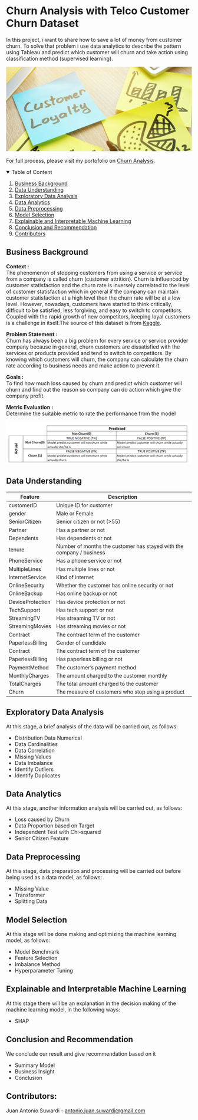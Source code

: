 # Churn Analysis with Telco Customer Churn Dataset

In this project, i want to share how to save a lot of money from customer churn. To solve that problem i use data analytics to describe the pattern using Tableau and predict which customer will churn and take action using classification method (supervised learning).

![Churn](Image/churn.jpeg)

For full process, please visit my portofolio on <a href="https://github.com/Juantonios1/Churn-Analysis-with-Telco-Customer-Churn-Dataset/blob/main/Churn%20Analysis%20with%20Telco%20Customer%20Churn%20Dataset%20Final.ipynb">Churn Analysis</a>.  

<!-- TABLE OF CONTENTS -->
<details open="open">
  <summary>Table of Content</summary>
  <ol>
    <li>
      <a href="#business-background">Business Background</a>
    </li>
    <li>
      <a href="#data-understanding">Data Understanding</a>
    </li>
    <li>
      <a href="#exploratory-data-analysis">Exploratory Data Analysis</a>
    </li>
    <li><a href="#data-analytics">Data Analytics</a></li>
    <li><a href="#data-preprocessing">Data Preprocessing</a></li>
    <li><a href="#model-selection">Model Selection</a></li>
    <li><a href="#explainable-and-interpretable-machine-learning">Explainable and Interpretable Machine Learning</a></li>
    <li><a href="#conclusion-and-recommendation">Conclusion and Recommendation</a></li>
    <li><a href="#contributors">Contributors</a></li>
  </ol>
</details>

## Business Background
**Context :**  
The phenomenon of stopping customers from using a service or service from a company is called churn (customer attrition). Churn is influenced by customer statisfaction and the churn rate is inversely correlated to the level of customer statisfaction which in general if the company can maintain customer statisfaction at a high level then the churn rate will be at a low level. However, nowadays, customers have started to think critically, difficult to be satisfied, less forgiving, and easy to switch to competitors. Coupled with the rapid growth of new competitors, keeping loyal customers is a challenge in itself.The source of this dataset is from <a href="https://www.kaggle.com/blastchar/telco-customer-churn">Kaggle</a>.  

**Problem Statement :**  
Churn has always been a big problem for every service or service provider company because in general, churn customers are dissatisfied with the services or products provided and tend to switch to competitors. By knowing which customers will churn, the company can calculate the churn rate according to business needs and make action to prevent it.

**Goals :**  
To find how much loss caused by churn and predict which customer will churn and find out the reason so company can do action which give the company profit.

**Metric Evaluation :**    
Determine the suitable metric to rate the performance from the model

![Churn](Image/Matrix2.png)

## Data Understanding

| Feature      	| Description                                                                                                                                                                                                               	|
|--------------	|---------------------------------------------------------------------------------------------------------------------------------------------------------------------------------------------------------------------------	|
| customerID         	| Unique ID for customer                                                                                                                                                                                                           	|
| gender      	| Male or Female                                                                                                                                                                                 	|
| SeniorCitizen     	| Senior citizen or not (>55)                                                                                                                                                                               	|
| Partner          	| Has a partner or not                                                                                                                                                                                                         	|
| Dependents        	| Has dependents or not                     	|
| tenure       	| Number of months the customer has stayed with the company / business                                                                                                                                                                                         	|
| PhoneService   	|Has a phone service or not	|
| MultipleLines        	| Has multiple lines or not                                                                                                                                                                                                          	|
| InternetService         	| Kind of internet                                                                                                                                                      	|
|OnlineSecurity    	| Whether the customer has online security or not	|
|OnlineBackup         	| Has online backup or not                                                                                                                                                                                                            	|
|DeviceProtection         	| Has device protection or not                                                                                                                                                     	|
| TechSupport     	|Has tech support or not                                                                                                                                                     	|
|StreamingTV         	| Has streaming TV or not                                                                                                                                                  	|
| StreamingMovies     	|Has streaming movies or not    
| Contract       	| The contract term of the customer                                                                                                                                                                                                         	|
| PaperlessBilling 	| Gender of candidate      
| Contract       	| The contract term of the customer                                                                                                                                                                                                         	|
| PaperlessBilling 	| Has paperless billing or not
|PaymentMethod| The customer’s payment method 
| MonthlyCharges      	| The amount charged to the customer monthly                                                                                                                                                                                                         	|
| TotalCharges  	| The total amount charged to the customer
| Churn 	|  The measure of customers who stop using a product

## Exploratory Data Analysis
At this stage, a brief analysis of the data will be carried out, as follows:
* Distribution Data Numerical
* Data Cardinalities
* Data Correlation
* Missing Values
* Data Imbalance
* Identify Outliers
* Identify Duplicates

## Data Analytics
At this stage, another information analysis will be carried out, as follows:
* Loss caused by Churn
* Data Proportion based on Target
* Independent Test with Chi-squared
* Senior Citizen Feature

## Data Preprocessing
At this stage, data preparation and processing will be carried out before being used as a data model, as follows:
* Missing Value
* Transformer
* Splitting Data

## Model Selection
At this stage will be done making and optimizing the machine learning model, as follows:
* Model Benchmark
* Feature Selection
* Imbalance Method
* Hyperparameter Tuning

## Explainable and Interpretable Machine Learning
At this stage there will be an explanation in the decision making of the machine learning model, in the following ways:
* SHAP 

## Conclusion and Recommendation
We conclude our result and give recommendation based on it
* Summary Model
* Business Insight
* Conclusion

## Contributors:
Juan Antonio Suwardi - antonio.juan.suwardi@gmail.com  

